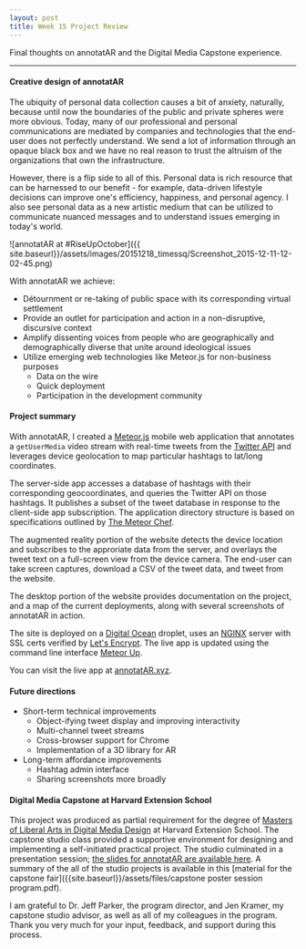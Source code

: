 ```yaml
---
layout: post
title: Week 15 Project Review
---
```


Final thoughts on annotatAR and the Digital Media Capstone experience.

-----

#### Creative design of annotatAR

The ubiquity of personal data collection causes a bit of anxiety, naturally, because until now the boundaries of the public and private spheres were more obvious. Today, many of our professional and personal communications are mediated by companies and technologies that the end-user does not perfectly understand. We send a lot of information through an opaque black box and we have no real reason to trust the altruism of the organizations that own the infrastructure.

However, there is a flip side to all of this. Personal data is rich resource that can be harnessed to our benefit - for example, data-driven lifestyle decisions can improve one's efficiency, happiness, and personal agency.  I also see personal data as a new artistic medium that can be utilized to communicate nuanced messages and to understand issues emerging in today's world.

![annotatAR at #RiseUpOctober]({{ site.baseurl}}/assets/images/20151218_timessq/Screenshot_2015-12-11-12-02-45.png)

With annotatAR we achieve:

- Détournment or re-taking of public space with its corresponding virtual settlement
- Provide an outlet for participation and action in a non-disruptive, discursive context
- Amplify dissenting voices from people who are geographically and demographically diverse that unite around ideological issues
- Utilize emerging web technologies like Meteor.js for non-business purposes
    - Data on the wire
    - Quick deployment
    - Participation in the development community 

#### Project summary

With annotatAR, I created a [Meteor.js](https://www.meteor.com/) mobile web application that annotates a `getUserMedia` video stream with real-time tweets from the [Twitter API](https://dev.twitter.com/overview/documentation) and leverages device geolocation to map particular hashtags to lat/long coordinates. 

The server-side app accesses a database of hashtags with their corresponding geocoordinates, and queries the Twitter API on those hashtags. It publishes a subset of the tweet database in response to the client-side app subscription. The application directory structure is based on specifications outlined by [The Meteor Chef](https://themeteorchef.com/snippets/organizing-your-meteor-project/).

The augmented reality portion of the website detects the device location and subscribes to the approriate data from the server, and overlays the tweet text on a full-screen view from the device camera. The end-user can take screen captures, download a CSV of the tweet data, and tweet from the website.

The desktop portion of the website provides documentation on the project, and a map of the current deployments, along with several screenshots of annotatAR in action.

The site is deployed on a [Digital Ocean](https://www.digitalocean.com/) droplet, uses an [NGINX](https://www.nginx.com/resources/wiki/) server with SSL certs verified by [Let's Encrypt](https://letsencrypt.org/). The live app is updated using the command line interface [Meteor Up](https://github.com/arunoda/meteor-up).

You can visit the live app at [annotatAR.xyz](https://annotatar.xyz).


#### Future directions

- Short-term technical improvements
  - Object-ifying tweet display and improving interactivity
  - Multi-channel tweet streams
  - Cross-browser support for Chrome
  - Implementation of a 3D library for AR
- Long-term affordance improvements
  - Hashtag admin interface
  - Sharing screenshots more broadly

#### Digital Media Capstone at Harvard Extension School

This project was produced as partial requirement for the degree of [Masters of Liberal Arts in Digital Media Design](https://www.extension.harvard.edu/academics/graduate-degrees/digital-media-design-degree) at Harvard Extension School. The capstone studio class provided a supportive environment for designing and implementing a self-initiated practical project. The studio culminated in a presentation session; [the slides for annotatAR are available here](http://slides.com/arebe/annotatarcap). A summary of the all of the studio projects is available in this [material for the capstone fair]({{site.baseurl}}/assets/files/capstone poster session program.pdf).

I am grateful to Dr. Jeff Parker, the program director, and Jen Kramer, my capstone studio advisor, as well as all of my colleagues in the program. Thank you very much for your input, feedback, and support during this process.

